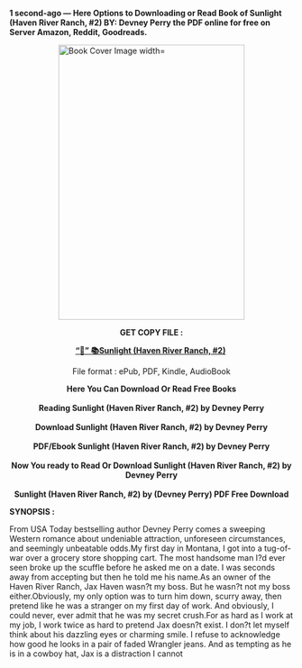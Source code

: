 <p><strong>1 second-ago &mdash; Here Options to Downloading or Read Book of Sunlight (Haven River Ranch, #2) BY: Devney Perry the PDF online for free on Server Amazon, Reddit, Goodreads.</strong></p><p><a href="https://yuzong16a.web.app/apply/205963763-sunlight"><img style="display: block; margin-left: auto; margin-right: auto;" src="https://i.gr-assets.com/images/S/compressed.photo.goodreads.com/books/1713833646l/205963763.jpg" alt="Book Cover Image width=" width="330" height="488" /></a></p><p style="text-align: center;"><strong>GET COPY FILE :</strong></p><p style="text-align: center;"><strong><a href="https://yuzong16a.web.app/apply/205963763-sunlight" target="_blank" rel="noopener">“📢” 📚Sunlight (Haven River Ranch, #2)</a>&nbsp;</strong></p><p style="text-align: center;">File format : ePub, PDF, Kindle, AudioBook</p><div style="text-align: center;"><strong>Here You Can Download Or Read Free Books</strong></div><div style="text-align: center;">&nbsp;</div><div style="text-align: center;"><strong>Reading Sunlight (Haven River Ranch, #2) by Devney Perry</strong></div><div style="text-align: center;">&nbsp;</div><div style="text-align: center;"><strong>Download Sunlight (Haven River Ranch, #2) by Devney Perry</strong></div><div style="text-align: center;">&nbsp;</div><div style="text-align: center;"><strong>PDF/Ebook Sunlight (Haven River Ranch, #2) by Devney Perry</strong></div><div style="text-align: center;">&nbsp;</div><div style="text-align: center;"><strong>Now You ready to Read Or Download Sunlight (Haven River Ranch, #2) by Devney Perry</strong></div><div style="text-align: center;">&nbsp;</div><div style="text-align: center;"><strong>Sunlight (Haven River Ranch, #2) by (Devney Perry) PDF Free Download</strong></div><p><strong>SYNOPSIS :</strong></p><p>From USA Today bestselling author Devney Perry comes a sweeping Western romance about undeniable attraction, unforeseen circumstances, and seemingly unbeatable odds.My first day in Montana, I got into a tug-of-war over a grocery store shopping cart. The most handsome man I?d ever seen broke up the scuffle before he asked me on a date. I was seconds away from accepting but then he told me his name.As an owner of the Haven River Ranch, Jax Haven wasn?t my boss. But he wasn?t not my boss either.Obviously, my only option was to turn him down, scurry away, then pretend like he was a stranger on my first day of work. And obviously, I could never, ever admit that he was my secret crush.For as hard as I work at my job, I work twice as hard to pretend Jax doesn?t exist. I don?t let myself think about his dazzling eyes or charming smile. I refuse to acknowledge how good he looks in a pair of faded Wrangler jeans. And as tempting as he is in a cowboy hat, Jax is a distraction I cannot </p>
